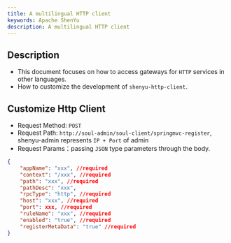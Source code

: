 ```yaml
---
title: A multilingual HTTP client
keywords: Apache ShenYu
description: A multilingual HTTP client
---
```


## Description

* This document focuses on how to access gateways for `HTTP` services in other languages.
* How to customize the development of `shenyu-http-client`.

## Customize Http Client

* Request Method: `POST`
* Request Path: `http://soul-admin/soul-client/springmvc-register`, shenyu-admin represents `IP + Port` of admin
* Request Params：passing `JSON` type parameters through the body.

```json
{
    "appName": "xxx", //required
    "context": "/xxx", //required
    "path": "xxx", //required
    "pathDesc": "xxx", 
    "rpcType": "http", //required
    "host": "xxx", //required
    "port": xxx, //required
    "ruleName": "xxx", //required
    "enabled": "true", //required
    "registerMetaData": "true" //required
}
```




